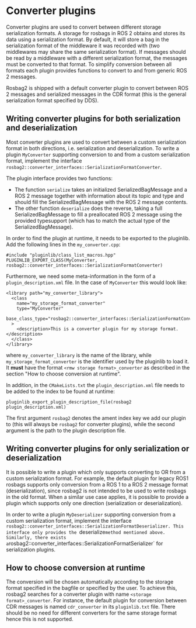 # Converter plugins

Converter plugins are used to convert between different storage serialization formats.
A storage for rosbags in ROS 2 obtains and stores its data using a serialization format.
By default, it will store a bag in the serialization format of the middleware it was recorded with (two middlewares may share the same serialization format).
If messages should be read by a middleware with a different serialization format, the messages must be converted to that format.
To simplify conversion between all formats each plugin provides functions to convert to and from generic ROS 2 messages.

Rosbag2 is shipped with a default converter plugin to convert between ROS 2 messages and serialized messages in the CDR format (this is the general serialization format specified by DDS).

## Writing converter plugins for both serialization and deserialization

Most converter plugins are used to convert between a custom serialization format in both directions, i.e. serialization and deserialization.
To write a plugin `MyConverter` supporting conversion to and from a custom serialization format, implement the interface `rosbag2::converter_interfaces::SerializationFormatConverter`.

The plugin interface provides two functions: 

- The function `serialize` takes an initialized SerializedBagMessage and a ROS 2 message together with information about its topic and type and should fill the SerializedBagMessage with the ROS 2 message contents.
- The other function `deserialize` does the reverse, taking a full SerializedBagMessage to fill a preallocated ROS 2 message using the provided typesupport (which has to match the actual type of the SerializedBagMessage).

In order to find the plugin at runtime, it needs to be exported to the pluginlib. 
Add the following lines in the `my_converter.cpp`:

```
#include "pluginlib/class_list_macros.hpp"
PLUGINLIB_EXPORT_CLASS(MyConverter, rosbag2::converter_interfaces::SerializationFormatConverter)
```

Furthermore, we need some meta-information in the form of a `plugin_description.xml` file.
In the case of `MyConverter` this would look like:
```
<library path="my_converter_library">
  <class
    name="my_storage_format_converter"
    type="MyConverter"
    base_class_type="rosbag2::converter_interfaces::SerializationFormatConverter"
  >
    <description>This is a converter plugin for my storage format.</description>
  </class>
</library>
```
where `my_converter_library` is the name of the library, while `my_storage_format_converter` is the identifier used by the pluginlib to load it.
It **must** have the format `<rmw storage format>_converter` as described in the section "How to choose conversion at runtime".

In addition, in the `CMakeLists.txt` the `plugin_description.xml` file needs to be added to the index to be found at runtime:
```
pluginlib_export_plugin_description_file(rosbag2 plugin_description.xml)
```

The first argument `rosbag2` denotes the ament index key we add our plugin to (this will always be `rosbag2` for converter plugins), while the second argument is the path to the plugin description file.

## Writing converter plugins for only serialization or deserialization

It is possible to write a plugin which only supports converting to OR from a custom serialization format.
For example, the default plugin for legacy ROS1 rosbags  supports only conversion from a ROS 1 to a ROS 2 message format (deserialization), since rosbag2 is not intended to be used to write rosbags in the old format.
When a similar use case applies, it is possible to provide a plugin which supports only one direction (serialization or deserialization).

In order to write a plugin `MyDeserializer` supporting conversion from a custom serialization format, implement the interface `rosbag2::converter_interfaces::SerializationFormatDeserializer.
This interface only provides the `deserialize` method mentioned above.
Similarly, there exists a `rosbag2::converter_interfaces::SerializationFormatSerializer` for serialization plugins.

## How to choose conversion at runtime

The conversion will be chosen automatically according to the storage format specified in the bagfile or specified by the user.
To achieve this, rosbag2 searches for a converter plugin with name `<storage format>_converter`. 
For instance, the default plugin for conversion between CDR messages is named `cdr_converter` in its `pluginlib.txt` file.
There should be no need for different converters for the same storage format hence this is not supported.

